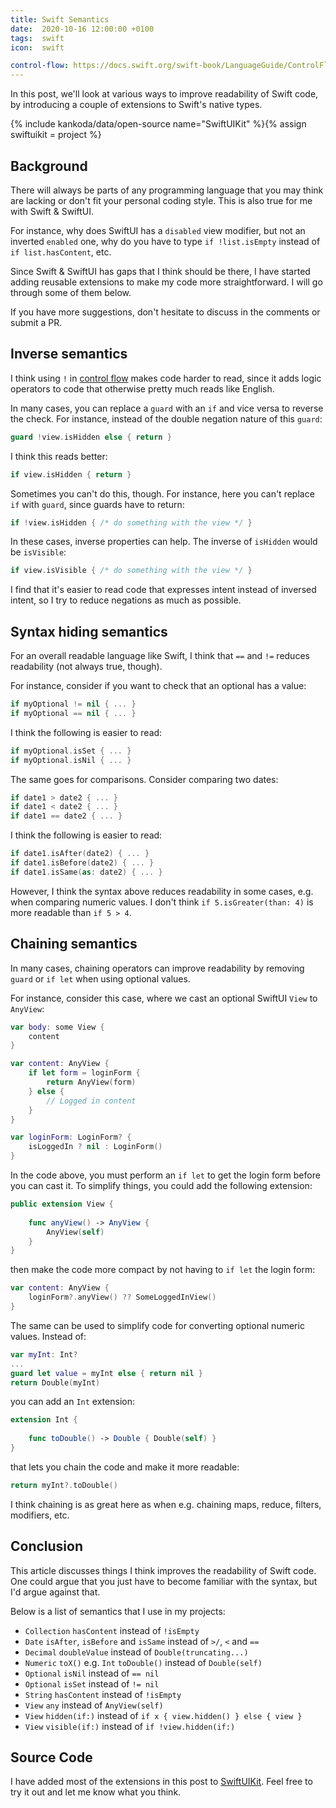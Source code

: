 ```yaml
---
title: Swift Semantics
date:  2020-10-16 12:00:00 +0100
tags:  swift
icon:  swift

control-flow: https://docs.swift.org/swift-book/LanguageGuide/ControlFlow.html
---
```


In this post, we'll look at various ways to improve readability of Swift code, by introducing a couple of extensions to Swift's native types.

{% include kankoda/data/open-source name="SwiftUIKit" %}{% assign swiftuikit = project %}


## Background

There will always be parts of any programming language that you may think are lacking or don't fit your personal coding style. This is also true for me with Swift & SwiftUI.

For instance, why does SwiftUI has a `disabled` view modifier, but not an inverted `enabled` one, why do you have to type `if !list.isEmpty` instead of `if list.hasContent`, etc.

Since Swift & SwiftUI has gaps that I think should be there, I have started adding reusable extensions to make my code more straightforward. I will go through some of them below.

If you have more suggestions, don't hesitate to discuss in the comments or submit a PR.


## Inverse semantics

I think using `!` in [control flow]({{page.control-flow}}) makes code harder to read, since it adds logic operators to code that otherwise pretty much reads like English.

In many cases, you can replace a `guard` with an `if` and vice versa to reverse the check. For instance, instead of the double negation nature of this `guard`:

```swift
guard !view.isHidden else { return }
```

I think this reads better:

```swift
if view.isHidden { return }
```

Sometimes you can't do this, though. For instance, here you can't replace `if` with `guard`, since guards have to return:

```swift
if !view.isHidden { /* do something with the view */ }
```

In these cases, inverse properties can help. The inverse of `isHidden` would be `isVisible`:

```swift
if view.isVisible { /* do something with the view */ }
```

I find that it's easier to read code that expresses intent instead of inversed intent, so I try to reduce negations as much as possible.


## Syntax hiding semantics

For an overall readable language like Swift, I think that `==` and `!=` reduces readability (not always true, though).

For instance, consider if you want to check that an optional has a value:

```swift
if myOptional != nil { ... }
if myOptional == nil { ... }
```

I think the following is easier to read:

```swift
if myOptional.isSet { ... }
if myOptional.isNil { ... }
```

The same goes for comparisons. Consider comparing two dates:

```swift
if date1 > date2 { ... } 
if date1 < date2 { ... } 
if date1 == date2 { ... } 
```

I think the following is easier to read:

```swift
if date1.isAfter(date2) { ... }
if date1.isBefore(date2) { ... }
if date1.isSame(as: date2) { ... }
```

However, I think the syntax above reduces readability in some cases, e.g. when comparing numeric values. I don't think `if 5.isGreater(than: 4)` is more readable than `if 5 > 4`.


## Chaining semantics

In many cases, chaining operators can improve readability by removing `guard` or `if let` when using optional values. 

For instance, consider this case, where we cast an optional SwiftUI `View` to `AnyView`:

```swift
var body: some View {
    content
}

var content: AnyView {
    if let form = loginForm {
        return AnyView(form)
    } else {
        // Logged in content
    }
}

var loginForm: LoginForm? {
    isLoggedIn ? nil : LoginForm()
}
```

In the code above, you must perform an `if let` to get the login form before you can cast it. To simplify things, you could add the following extension:

```swift
public extension View {
    
    func anyView() -> AnyView {
        AnyView(self)
    }
}
```

then make the code more compact by not having to `if let` the login form:

```swift
var content: AnyView {
    loginForm?.anyView() ?? SomeLoggedInView()
}
```

The same can be used to simplify code for converting optional numeric values. Instead of:

```swift
var myInt: Int?
...
guard let value = myInt else { return nil }
return Double(myInt)
```

you can add an `Int` extension:

```swift
extension Int {
    
    func toDouble() -> Double { Double(self) }
}
```

that lets you chain the code and make it more readable:

```swift
return myInt?.toDouble()
```

I think chaining is as great here as when e.g. chaining maps, reduce, filters, modifiers, etc.


## Conclusion

This article discusses things I think improves the readability of Swift code. One could argue that you just have to become familiar with the syntax, but I'd argue against that.

Below is a list of semantics that I use in my projects:

* `Collection` `hasContent` instead of `!isEmpty`
* `Date` `isAfter`, `isBefore` and `isSame` instead of `>/`, `<` and `==`
* `Decimal` `doubleValue` instead of `Double(truncating...)`
* `Numeric` `toX()` e.g. `Int` `toDouble()` instead of `Double(self)`
* `Optional` `isNil` instead of `== nil`
* `Optional` `isSet` instead of `!= nil`
* `String` `hasContent` instead of `!isEmpty`
* `View` `any` instead of `AnyView(self)`
* `View` `hidden(if:)` instead of `if x { view.hidden() } else { view }`
* `View` `visible(if:)` instead of `if !view.hidden(if:)`


## Source Code

I have added most of the extensions in this post to [SwiftUIKit]({{swiftuikit.url}}). Feel free to try it out and let me know what you think.